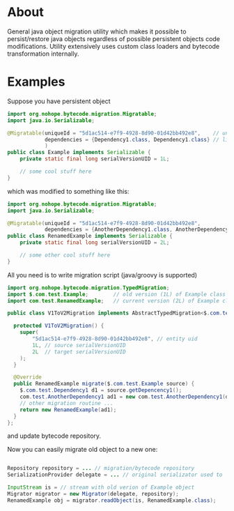 About
=====

General java object migration utility which makes it possible to persist/restore java objects regardless of possible
persistent objects code modifications. Utility extensively uses custom class loaders and bytecode transformation
internally.

Examples
========

Suppose you have persistent object

```java
import org.nohope.bytecode.migration.Migratable;
import java.io.Serializable;

@Migratable(uniqueId = "5d1ac514-e7f9-4928-8d90-01d42bb492e8",    // unique id of entity (should never change)
            dependencies = {Dependency1.class, Dependency1.class} // list of classes which also may be migrated
            )
public class Example implements Serializable {
    private static final long serialVersionUID = 1L;

    // some cool stuff here
}
```

which was modified to something like this:

```java
import org.nohope.bytecode.migration.Migratable;
import java.io.Serializable;

@Migratable(uniqueId = "5d1ac514-e7f9-4928-8d90-01d42bb492e8",
            dependencies = {AnotherDependency1.class, AnotherDependency2.class})
public class RenamedExample implements Serializable {
    private static final long serialVersionUID = 2L;

    // some other cool stuff here
}
```

All you need is to write migration script (java/groovy is supported)

```java
import org.nohope.bytecode.migration.TypedMigration;
import $.com.test.Example;        // old version (1L) of Example class prefixed with $ to avoid class names clash
import com.test.RenamedExample;   // current version (2L) of Example class

public class V1ToV2Migration implements AbstractTypedMigration<$.com.test.Example> {

  protected V1ToV2Migration() {
    super(
        "5d1ac514-e7f9-4928-8d90-01d42bb492e8", // entity uid
        1L, // source serialVersionUID
        2L  // target serialVersionUID
    );
  }

  @Override
  public RenamedExample migrate($.com.test.Example source) {
    $.com.test.Dependency1 d1 = source.getDepencency1();
    com.test.AnotherDependency1 ad1 = new com.test.AnotherDependency1(d1.getValue());
    // other migration routine ...
    return new RenamedExample(ad1);
  }
};
```

and update bytecode repository.

Now you can easily migrate old object to a new one:

```java

Repository repository = ... // migration/bytecode repository
SerializationProvider delegate = ... // original serializator used to

InputStream is = // stream with old verion of Example object
Migrator migrator = new Migrator(delegate, repository);
RenamedExample obj = migrator.readObject(is, RenamedExample.class);
```

